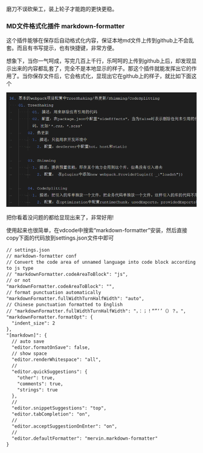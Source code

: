 磨刀不误砍柴工，装上轮子才能跑的更快更稳。

###  MD文件格式化插件  markdown-formatter 

这个插件能够在保存后自动格式化内容，保证本地md文件上传到github上不会乱套。而且有书写提示，也有快捷键，非常方便。

想象下，当你一气呵成，写完几百上千行，乐呵呵的上传到github上后，却发现显示出来的内容都乱套了，完全不是本地显示的样子。那这个插件就能发挥出它的作用了。当你保存文件后，它会格式化，显现出它在github上的样子，就比如下面这个

![格式化后](./assets/md%E6%A0%BC%E5%BC%8F%E5%8C%96.png)

把你看着没问题的都给显现出来了，非常好用!

使用起来也很简单，在vdcode中搜索“markdown-formatter”安装，然后直接copy下面的代码放到settings.json文件中即可

```
// settings.json
// markdown-formatter conf
// Convert the code area of unnamed language into code block according to js type
// "markdownFormatter.codeAreaToBlock": "js",
// or not
"markdownFormatter.codeAreaToBlock": "",
// format punctuation automatically
"markdownFormatter.fullWidthTurnHalfWidth": "auto",
// Chinese punctuation formatted to English
// "markdownFormatter.fullWidthTurnHalfWidth": "，：；！“”‘’（）？。",
"markdownFormatter.formatOpt": {
  "indent_size": 2
},
"[markdown]": {
  // auto save
  "editor.formatOnSave": false,
  // show space
  "editor.renderWhitespace": "all",
  // 
  "editor.quickSuggestions": {
    "other": true,
    "comments": true,
    "strings": true
  },
  // 
  "editor.snippetSuggestions": "top",
  "editor.tabCompletion": "on",
  // 
  "editor.acceptSuggestionOnEnter": "on",
  // 
  "editor.defaultFormatter": "mervin.markdown-formatter"
}
```
